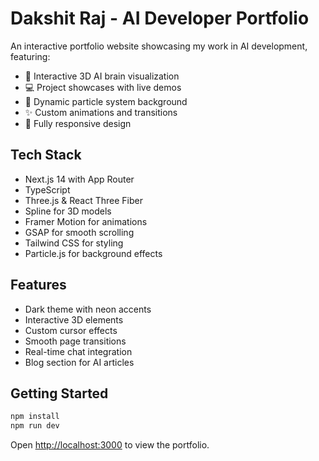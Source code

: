 # Dakshit Raj - AI Developer Portfolio

An interactive portfolio website showcasing my work in AI development, featuring:

- 🧠 Interactive 3D AI brain visualization
- 💻 Project showcases with live demos
- 🎨 Dynamic particle system background
- ✨ Custom animations and transitions
- 📱 Fully responsive design

## Tech Stack

- Next.js 14 with App Router
- TypeScript
- Three.js & React Three Fiber
- Spline for 3D models
- Framer Motion for animations
- GSAP for smooth scrolling
- Tailwind CSS for styling
- Particle.js for background effects

## Features

- Dark theme with neon accents
- Interactive 3D elements
- Custom cursor effects
- Smooth page transitions
- Real-time chat integration
- Blog section for AI articles

## Getting Started

```bash
npm install
npm run dev
```

Open [http://localhost:3000](http://localhost:3000) to view the portfolio.